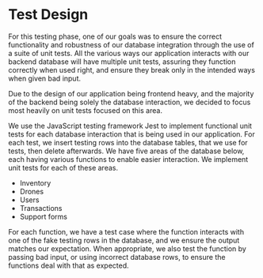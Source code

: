 # Test Design

For this testing phase, one of our goals was to ensure the correct functionality and robustness of our database integration through the use of a suite of unit tests. All the various ways our application interacts with our backend database will have multiple unit tests, assuring they function correctly when used right, and ensure they break only in the intended ways when given bad input. 

Due to the design of our application being frontend heavy, and the majority of the backend being solely the database interaction, we decided to focus most heavily on unit tests focused on this area.

We use the JavaScript testing framework Jest to implement functional unit tests for each database interaction that is being used in our application. For each test, we insert testing rows into the database tables, that we use for tests, then delete afterwards. We have five areas of the database below, each having various functions to enable easier interaction. We implement unit tests for each of these areas.
*   Inventory
*   Drones
*   Users
*   Transactions
*   Support forms

For each function, we have a test case where the function interacts with one of the fake testing rows in the database, and we ensure the output matches our expectation. When appropriate, we also test the function by passing bad input, or using incorrect database rows, to ensure the functions deal with that as expected.
